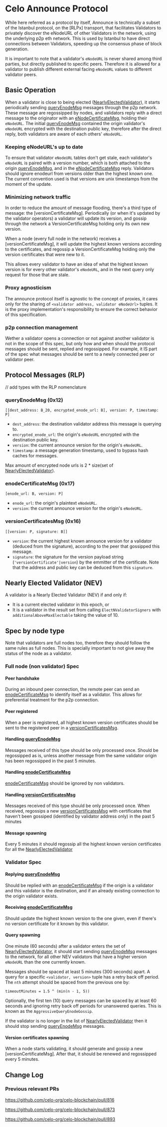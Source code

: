 # Celo Announce Protocol

While here referred as a protocol by itself, Announce is technically a subset of the Istanbul protocol, on the [RLPx] transport, that facilitates Validators to privately discover the eNodeURL of other Validators in the network, using the underlying p2p eth network. This is used by Istanbul to have direct connections between Validators, speeding up the consensus phase of block generation.

It is important to note that a validator's `eNodeURL` is never shared among third parties, but directly published to specific peers. Therefore it is allowed for a validator to publish different external facing `eNodeURL` values to different validator peers.

## Basic Operation

When a validator is close to being elected ([NearlyElectedValidator]), it starts periodically sending [queryEnodeMsg] messages through the p2p network. These message are regossipped by nodes, and validators reply with a direct message to the originator with an [eNodeCertificateMsg], holding their `eNodeURL`. The initial [queryEnodeMsg] contained the origin validator's `eNodeURL` encrypted with the destination public key, therefore after the direct reply, both validators are aware of each others' `eNodeURL`.

### Keeping eNodeURL's up to date

To ensure that validator `eNodeURL` tables don't get stale, each validator's `eNodeURL` is paired with a version number, which is both attached to the origin [queryEnodeMsg], and in the [eNodeCertificateMsg] reply. Validators should ignore enodeurl from versions older than the highest known one. The current convention used is that versions are unix timestamps from the moment of the update.

### Minimizing network traffic

In order to reduce the amount of message flooding, there's a third type of message: the [versionCertificateMsg]. Periodically (or when it's updated by the validator operators) a validator will update its version, and gossip through the network a VersionCertificateMsg holding only its own new version.

When a node (every full node in the network) receives a [versionCertificateMsg], it will update the highest known versions according to the certificates, and regossip a VersionCertificateMsg holding only the version certificates that were new to it.

This allows every validator to have an idea of what the highest known version is for every other validator's `eNodeURL`, and in the next query only request for those that are stale.

### Proxy agnosticism

The announce protocol itself is agnostic to the concept of proxies, it cares only for the sharing of `<validator address, validator eNodeUrl>` tuples. It is the proxy implementation's responsibility to ensure the correct behavior of this specification.

### p2p connection management

Wether a validator opens a connection or not against another validator is not in the scope of this spec, but only how and when should the protocol messages should be sent, replied and regossipped. For example, it IS part of the spec what messages should be sent to a newly connected peer or validator peer.

## Protocol Messages (RLP)

// add types with the RLP nomenclature

### queryEnodeMsg (0x12)

`[[dest_address: B_20, encrypted_enode_url: B], version: P, timestamp: P]`

- `dest_address`: the destination validator address this message is querying to.
- `encrypted_enode_url`: the origin's `eNodeURL` encrypted with the destination public key.
- `version`: the current announce version for the origin's `eNodeURL`.
- `timestamp`: a message generation timestamp, used to bypass hash caches for messages.

Max amount of encrypted node urls is 2 * size(set of [NearlyElectedValidator]).

### enodeCertificateMsg (0x17)

`[enode_url: B, version: P]`

- `enode_url`: the origin's plaintext `eNodeURL`.
- `version`: the current announce version for the origin's `eNodeURL`.

### versionCertificatesMsg (0x16)

`[[version: P, signature: B]]`

- `version`: the current highest known announce version for a validator (deduced from the signature), according to the peer that gossipped this message.
- `signature`: the signature for the version payload string (`'versionCertificate'|version`) by the emmitter of the certificate. Note that the address and public key can be deduced from this `signature`.

## Nearly Elected Validator (NEV)

A validator is a Nearly Elected Validator (NEV) if and only if:

- It is a current elected validator in this epoch, or
- It is a validator in the result set from calling `ElectNValidatorSigners` with `additionalAboveMaxElectable` taking the value of 10.

## Spec by node type

Note that validators are full nodes too, therefore they should follow the same rules as full nodes. This is specially important to not give away the status of the node as a validator.

### Full node (non validator) Spec

#### Peer handshake

During an inbound peer connection, the remote peer can send an [enodeCertificateMsg] to identify itself as a validator. This allows for preferential treatment for the p2p connection.

#### Peer registered

When a peer is registered, all highest known version certificates should be sent to the registered peer in a [versionCertificatesMsg].

#### Handling [queryEnodeMsg]

Messages received of this type should be only processed once.
Should be regossipped as is, unless another message from the same validator origin has been regossipped in the past 5 minutes.

#### Handling [enodeCertificateMsg]

[enodeCertificateMsg] should be ignored by non validators.

#### Handling [versionCertificatesMsg]

Messages received of this type should be only processed once.
When received, regossips a new [versionCertificatesMsg] with certificates that haven't been gossiped (identified by validator address only) in the past 5 minutes

#### Message spawning

Every 5 minutes it should regossip all the highest known version certificates for all the [NearlyElectedValidator]

### Validator Spec

#### Replying [queryEnodeMsg]

Should be replied with an [enodeCertificateMsg] if the origin is a validator and this validator is the destination, and if an already existing connection to the origin validator exists.

#### Receiving [enodeCertificateMsg]

Should update the highest known version to the one given, even if there's no version certificate for it known by this validator.

#### Query spawning

One minute (60 seconds) after a validator enters the set of [NearlyElectedValidator], it should start sending [queryEnodeMsg] messages to the network, for all other NEV validators that have a higher version `eNodeURL` than the one currently known.

Messages should be spaced at least 5 minutes (300 seconds) apart. A query for a specific `<validator, version>` tuple has a retry back off period. The `nth` attempt should be spaced from the previous one by:

```
timeoutMinutes = 1.5 ^ (min(n - 1, 5))
```

Optionally, the first ten (10) query messages can be spaced by at least 60 seconds and ignoring retry back off periods for unanswered queries. This is known as the `AggressiveQueryEnodeGossip`.

If the validator is no longer in the list of [NearlyElectedValidator] then it should stop sending [queryEnodeMsg] messages.

#### Version certificates spawning

When a node starts validating, it should generate and gossip a new [versionCertificateMsg]. After that, it should be renewed and regossipped every 5 minutes.

## Change Log

### Previous relevant PRs

https://github.com/celo-org/celo-blockchain/pull/816

https://github.com/celo-org/celo-blockchain/pull/873

https://github.com/celo-org/celo-blockchain/pull/893

[queryEnodeMsg]: #queryEnodeMsg-0x12
[versionCertificatesMsg]: #versionCertificatesMsg-0x16
[enodeCertificateMsg]: #enodeCertificateMsg-0x17
[NearlyElectedValidator]: #nearly-Elected-Validator-NEV